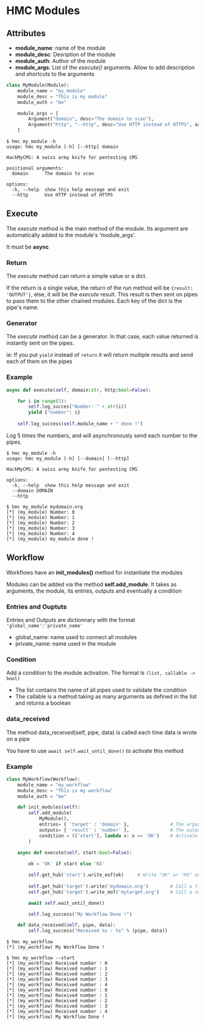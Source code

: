 # HMC Modules

## Attributes

- **module_name**: name of the module
- **module_desc**: Desription of the module
- **module_auth**: Author of the module
- **module_args**: List of the *execute()* arguments. Allow to add description and shortcuts to the arguments

```py
class MyModule(Module):
    module_name = "my_module"
    module_desc = "This is my module"
    module_auth = "me"

    module_args = [
        Argument("domain", desc="The domain to scan"),
        Argument("http", "--http", desc="Use HTTP instead of HTTPS", arg_type=bool, default=False)
    ]
```

```console
$ hmc my_module -h
usage: hmc my_module [-h] [--http] domain

HackMyCMS: A swiss army knife for pentesting CMS

positional arguments:
  domain      The domain to scan

options:
  -h, --help  show this help message and exit
  --http      Use HTTP instead of HTTPS
```

## Execute

The *execute* method is the main method of the module. Its argument are automatically added to the module's 'module_args'.

It must be **async**

### Return 

The *execute* method can return a simple value or a dict.

If the return is a single value, the return of the *run* method will be `{result: 'OUTPUT'}`, else, it will be the *execute* result. 
This result is then sent on pipes to pass them to the other chained modules. Each key of the dict is the pipe's name.

### Generator

The *execute* method can be a generator. In that case, each value returned is instantly sent on the pipes.

ie: If you put `yield` instead of `return` it will return multiple results and send each of them on the pipes


### Example

```py
async def execute(self, domain:str, http:bool=False):

    for i in range(5):
        self.log_succes("Number: " + str(i))
        yield {"number": i}
    
    self.log_success(self.module_name + " done !")
```

Log 5 times the numbers, and will asynchronously send each number to the pipes.

```console
$ hmc my_module -h
usage: hmc my_module [-h] [--domain] [--http] 

HackMyCMS: A swiss army knife for pentesting CMS

options:
  -h, --help  show this help message and exit
  --domain DOMAIN
  --http

$ hmc my_module mydomain.org
[*] (my_module) Number: 0
[*] (my_module) Number: 1
[*] (my_module) Number: 2
[*] (my_module) Number: 3
[*] (my_module) Number: 4
[*] (my_module) my_module done !
```

## Workflow

Workflows have an **init_modules()** method for instantiate the modules

Modules can be added via the method **self.add_module**. It takes as arguments, the module, its entries, outputs and eventually a condition

### Entries and Ouptuts

Entries and Outputs are dictionnary with the format `'global_name':'private_name'`

- global_name: name used to connect all modules
- private_name: name used in the module

### Condition

Add a condition to the module activation. The format is `(list, callable -> bool)`

- The list contains the name of all pipes used to validate the condition
- The callable is a method taking as many arguments as defined in the list and returns a boolean

### data_received

The method data_received(self, pipe, data) is called each time data is wrote on a pipe

You have to use `await self.wait_until_done()` to activate this method

### Example

```py
class MyWorkflow(Workflow):
    module_name = "my_workflow"
    module_desc = "This is my workflow"
    module_auth = "me"

    def init_modules(self):
        self.add_module(
            MyModule(),
            entries= { 'target' : 'domain' },               # The argument 'domain' of my_module will be linked to 'target'
            outputs= { 'result' : 'number' },               # The output 'number' of my_module will write on 'result'
            condition = (['start'], lambda x: x == 'OK')    # Activate the module only if the value of 'start' is "OK"
        )

    async def execute(self, start:bool=False):
        
        ok = 'OK' if start else 'KO'

        self.get_hub('start').write_eof(ok)     # Write "OK" or "KO" on the pipe 'start' and then close immediatly the pipe 
        
        self.get_hub('target').write('mydomain.org')        # Call a first time MyModule with 'domain'="mydomain.org"
        self.get_hub('target').write_eof('mytarget.org')    # Call a second time MyModule

        await self.wait_until_done()

        self.log_success("My Workflow Done !")

    def data_received(self, pipe, data):
        self.log_success("Received %s : %s" % (pipe, data))
```

```console
$ hmc my_workflow 
[*] (my_workflow) My Workflow Done !

$ hmc my_workflow --start
[*] (my_workflow) Received number : 0
[*] (my_workflow) Received number : 1
[*] (my_workflow) Received number : 2
[*] (my_workflow) Received number : 3
[*] (my_workflow) Received number : 4
[*] (my_workflow) Received number : 0
[*] (my_workflow) Received number : 1
[*] (my_workflow) Received number : 2
[*] (my_workflow) Received number : 3
[*] (my_workflow) Received number : 4
[*] (my_workflow) My Workflow Done !
```